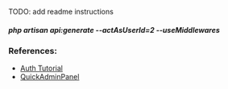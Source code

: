 TODO: add readme instructions

##### php artisan api:generate --actAsUserId=2 --useMiddlewares

### References:
- [Auth Tutorial](https://medium.com/@manuelmauriciozamarrn/implementing-jwt-on-laravel-5-8-edc39f545886)
- [QuickAdminPanel](https://2019.quickadminpanel.com/)
